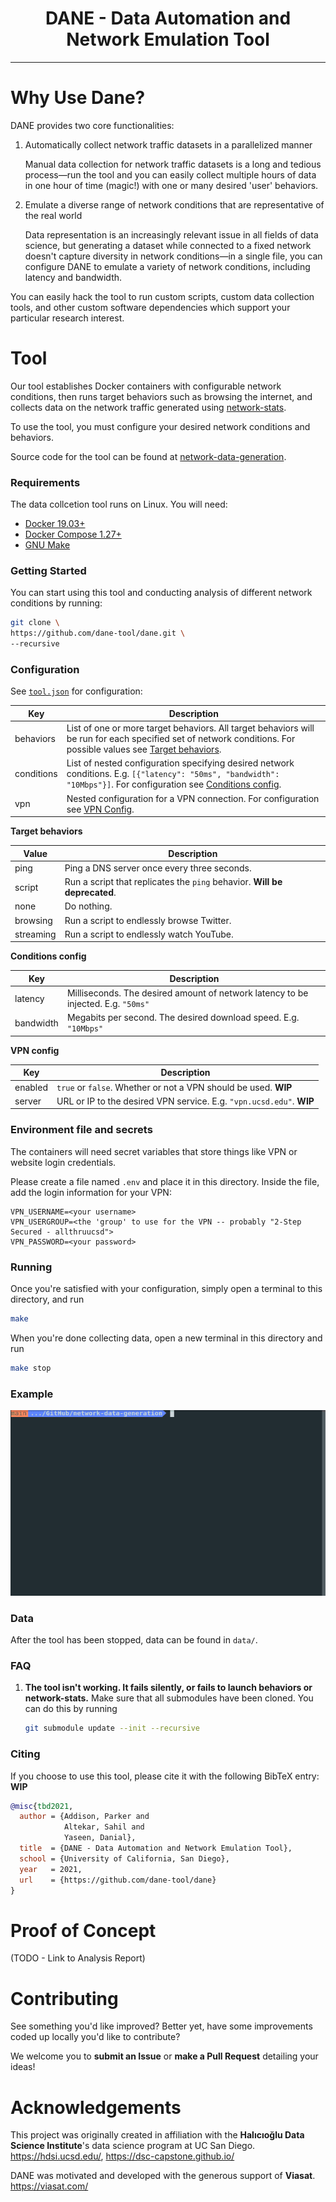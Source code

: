 <h1 align="center"><b>DANE - Data Automation and Network Emulation Tool</b> </h1>
<hr>

# Why Use Dane?

DANE provides two core functionalities:

1. Automatically collect network traffic datasets in a parallelized manner

   Manual data collection for network traffic datasets is a long and tedious process—run the tool and you can easily collect multiple hours of data in one hour of time (magic!) with one or many desired 'user' behaviors.

2. Emulate a diverse range of network conditions that are representative of the real world

   Data representation is an increasingly relevant issue in all fields of data science, but generating a dataset while connected to a fixed network doesn't capture diversity in network conditions—in a single file, you can configure DANE to emulate a variety of network conditions, including latency and bandwidth.

You can easily hack the tool to run custom scripts, custom data collection tools, and other custom software dependencies which support your particular research interest.

# Tool

Our tool establishes Docker containers with configurable network conditions,
then runs target behaviors such as browsing the internet, and collects data on
the network traffic generated using
[network-stats](https://github.com/parkeraddison/network-stats/tree/5e4173d310faf40b7f35262e0a18e447ba91e5dc).

To use the tool, you must configure your desired network conditions and behaviors.

Source code for the tool can be found at [network-data-generation](https://github.com/dane-tool/dane).

### Requirements

The data collcetion tool runs on Linux. You will need:

- [Docker 19.03+](https://docs.docker.com/get-docker/)
- [Docker Compose 1.27+](https://docs.docker.com/compose/install/)
- [GNU Make](https://www.gnu.org/software/make/)

### Getting Started

You can start using this tool and conducting analysis of different network conditions by running:

```bash
git clone \
https://github.com/dane-tool/dane.git \
--recursive
```

### Configuration

See [`tool.json`](https://github.com/parkeraddison/generating-and-analyzing-network-traffic-in-diverse-network-conditions/blob/main/config/tool.json) for configuration:

| Key        | Description                                                                                                                                                                             |
| ---------- | --------------------------------------------------------------------------------------------------------------------------------------------------------------------------------------- |
| behaviors  | List of one or more target behaviors. All target behaviors will be run for each specified set of network conditions. For possible values see [Target behaviors](#target-behaviors).     |
| conditions | List of nested configuration specifying desired network conditions. E.g. `[{"latency": "50ms", "bandwidth": "10Mbps"}]`. For configuration see [Conditions config](#conditions-config). |
| vpn        | Nested configuration for a VPN connection. For configuration see [VPN Config](#vpn-config).                                                                                             |

<a name="target-behaviors"></a>
**Target behaviors**

| Value     | Description                                                               |
| --------- | ------------------------------------------------------------------------- |
| ping      | Ping a DNS server once every three seconds.                               |
| script    | Run a script that replicates the `ping` behavior. **Will be deprecated**. |
| none      | Do nothing.                                                               |
| browsing  | Run a script to endlessly browse Twitter.                                 |
| streaming | Run a script to endlessly watch YouTube.                                  |

<a name="conditions-config"></a>
**Conditions config**

| Key       | Description                                                                       |
| --------- | --------------------------------------------------------------------------------- |
| latency   | Milliseconds. The desired amount of network latency to be injected. E.g. `"50ms"` |
| bandwidth | Megabits per second. The desired download speed. E.g. `"10Mbps"`                  |

<a name="vpn-config"></a>
**VPN config**

| Key     | Description                                                          |
| ------- | -------------------------------------------------------------------- |
| enabled | `true` or `false`. Whether or not a VPN should be used. **WIP**      |
| server  | URL or IP to the desired VPN service. E.g. `"vpn.ucsd.edu"`. **WIP** |

### Environment file and secrets

The containers will need secret variables that store things like VPN or website login credentials.

Please create a file named `.env` and place it in this directory. Inside the file, add the login information for your VPN:

```
VPN_USERNAME=<your username>
VPN_USERGROUP=<the 'group' to use for the VPN -- probably "2-Step Secured - allthruucsd">
VPN_PASSWORD=<your password>
```

### Running

Once you're satisfied with your configuration, simply open a terminal to this directory, and run

```bash
make
```

When you're done collecting data, open a new terminal in this directory and run

```bash
make stop
```

### Example

![](../docs/media/demo.gif)

### Data

After the tool has been stopped, data can be found in `data/`.

### FAQ

1. **The tool isn't working. It fails silently, or fails to launch behaviors or network-stats.**
   Make sure that all submodules have been cloned. You can do this by running
   ```bash
   git submodule update --init --recursive
   ```

### Citing

If you choose to use this tool, please cite it with the following BibTeX entry: **WIP**

```bibtex
@misc{tbd2021,
  author = {Addison, Parker and
            Altekar, Sahil and
            Yaseen, Danial},
  title  = {DANE - Data Automation and Network Emulation Tool},
  school = {University of California, San Diego},
  year   = 2021,
  url    = {https://github.com/dane-tool/dane}
}
```

# Proof of Concept

(TODO - Link to Analysis Report)

# Contributing

See something you'd like improved? Better yet, have some improvements coded up locally you'd like to contribute?

We welcome you to **submit an Issue** or **make a Pull Request** detailing your ideas!

# Acknowledgements

This project was originally created in affiliation with the **Halıcıoğlu Data Science Institute**'s data science program at UC San Diego.  
https://hdsi.ucsd.edu/, https://dsc-capstone.github.io/

DANE was motivated and developed with the generous support of **Viasat**.  
https://viasat.com/

